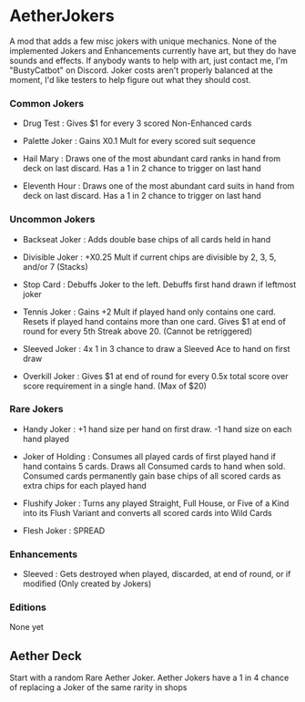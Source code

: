 # AetherJokers
A mod that adds a few misc jokers with unique mechanics. None of the implemented Jokers and Enhancements currently have art, but they do have sounds and effects. If anybody wants to help with art, just contact me, I'm "BustyCatbot" on Discord. Joker costs aren't properly balanced at the moment, I'd like testers to help figure out what they should cost.

### Common Jokers
- Drug Test : Gives $1 for every 3 scored Non-Enhanced cards

- Palette Joker : Gains X0.1 Mult for every scored suit sequence

- Hail Mary : Draws one of the most abundant card ranks in hand from deck on last discard. Has a 1 in 2 chance to trigger on last hand

- Eleventh Hour : Draws one of the most abundant card suits in hand from deck on last discard. Has a 1 in 2 chance to trigger on last hand

### Uncommon Jokers
- Backseat Joker : Adds double base chips of all cards held in hand

- Divisible Joker : +X0.25 Mult if current chips are divisible by 2, 3, 5, and/or 7 (Stacks)

- Stop Card : Debuffs Joker to the left. Debuffs first hand drawn if leftmost joker

- Tennis Joker : Gains +2 Mult if played hand only contains one card. Resets if played hand contains more than one card. Gives $1 at end of round for every 5th Streak above 20. (Cannot be retriggered)

- Sleeved Joker : 4x 1 in 3 chance to draw a Sleeved Ace to hand on first draw

- Overkill Joker : Gives $1 at end of round for every 0.5x total score over score requirement in a single hand. (Max of $20)

### Rare Jokers
- Handy Joker : +1 hand size per hand on first draw. -1 hand size on each hand played

- Joker of Holding : Consumes all played cards of first played hand if hand contains 5 cards. Draws all Consumed cards to hand when sold. Consumed cards permanently gain base chips of all scored cards as extra chips for each played hand

- Flushify Joker : Turns any played Straight, Full House, or Five of a Kind into its Flush Variant and converts all scored cards into Wild Cards

- Flesh Joker : SPREAD

### Enhancements
- Sleeved : Gets destroyed when played, discarded, at end of round, or if modified (Only created by Jokers)

### Editions
None yet

## Aether Deck
Start with a random Rare Aether Joker. Aether Jokers have a 1 in 4 chance of replacing a Joker of the same rarity in shops
